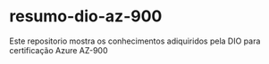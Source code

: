 # resumo-dio-az-900
Este repositorio mostra os conhecimentos adiquiridos pela DIO para certificação Azure AZ-900
